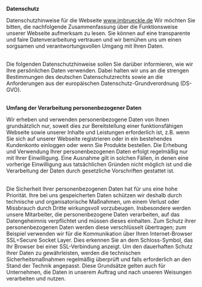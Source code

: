 **Datenschutz**

Datenschutzhinweise für die Webseite www.imbrueckle.de Wir möchten Sie bitten, die nachfolgende Zusammenfassung über die Funktionsweise unserer Webseite aufmerksam zu lesen. Sie können auf eine transparente und faire Datenverarbeitung vertrauen und wir bemühen uns um einen sorgsamen und verantwortungsvollen Umgang mit Ihren Daten.\
<br>

Die folgenden Datenschutzhinweise sollen Sie darüber informieren, wie wir Ihre persönlichen Daten verwenden. Dabei halten wir uns an die strengen Bestimmungen des deutschen Datenschutzrechts sowie an die Anforderungen aus der europäischen Datenschutz-Grundverordnung (DS-GVO).\
<br>

**Umfang der Verarbeitung personenbezogener Daten**

Wir erheben und verwenden personenbezogene Daten von Ihnen grundsätzlich nur, soweit dies zur Bereitstellung einer funktionsfähigen Webseite sowie unserer Inhalte und Leistungen erforderlich ist, z.B. wenn Sie sich auf unserer Webseite registrieren oder in ein bestehendes Kundenkonto einloggen oder wenn Sie Produkte bestellen. Die Erhebung und Verwendung Ihrer personenbezogenen Daten erfolgt regelmäßig nur mit Ihrer Einwilligung. Eine Ausnahme gilt in solchen Fällen, in denen eine vorherige Einwilligung aus tatsächlichen Gründen nicht möglich ist und die Verarbeitung der Daten durch gesetzliche Vorschriften gestattet ist.[](https://imbrueckle.de)\
<br>

Die Sicherheit Ihrer personenbezogenen Daten hat für uns eine hohe Priorität. Ihre bei uns gespeicherten Daten schützen wir deshalb durch technische und organisatorische Maßnahmen, um einem Verlust oder Missbrauch durch Dritte wirkungsvoll vorzubeugen. Insbesondere werden unsere Mitarbeiter, die personenbezogene Daten verarbeiten, auf das Datengeheimnis verpflichtet und müssen dieses einhalten. Zum Schutz ihrer personenbezogenen Daten werden diese verschlüsselt übertragen; zum Beispiel verwenden wir für die Kommunikation über Ihren Internet-Browser SSL=Secure Socket Layer. Dies erkennen Sie an dem Schloss-Symbol, das Ihr Browser bei einer SSL-Verbindung anzeigt. Um den dauerhaften Schutz Ihrer Daten zu gewährleisten, werden die technischen Sicherheitsmaßnahmen regelmäßig überprüft und falls erforderlich an den Stand der Technik angepasst. Diese Grundsätze gelten auch für Unternehmen, die Daten in unserem Auftrag und nach unseren Weisungen verarbeiten und nutzen.\
<br>
